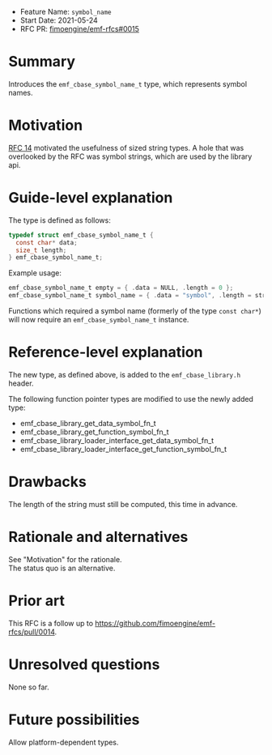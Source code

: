- Feature Name: `symbol_name`
- Start Date: 2021-05-24
- RFC PR: [fimoengine/emf-rfcs#0015](https://github.com/fimoengine/emf-rfcs/pull/0015)

# Summary

[summary]: #summary

Introduces the `emf_cbase_symbol_name_t` type, which represents symbol names.

# Motivation

[motivation]: #motivation

[RFC 14](https://github.com/fimoengine/emf-rfcs/pull/0014) motivated the usefulness of sized string types. A hole that
was overlooked by the RFC was symbol strings, which are used by the library api.

# Guide-level explanation

[guide-level-explanation]: #guide-level-explanation

The type is defined as follows:

```c
typedef struct emf_cbase_symbol_name_t {
  const char* data;
  size_t length;
} emf_cbase_symbol_name_t;
```

Example usage:

```c
emf_cbase_symbol_name_t empty = { .data = NULL, .length = 0 };
emf_cbase_symbol_name_t symbol_name = { .data = "symbol", .length = strlen("symbol") };
```

Functions which required a symbol name (formerly of the type `const char*`) will now require
an `emf_cbase_symbol_name_t` instance.

# Reference-level explanation

[reference-level-explanation]: #reference-level-explanation

The new type, as defined above, is added to the `emf_cbase_library.h` header.

The following function pointer types are modified to use the newly added type:

- emf_cbase_library_get_data_symbol_fn_t
- emf_cbase_library_get_function_symbol_fn_t
- emf_cbase_library_loader_interface_get_data_symbol_fn_t
- emf_cbase_library_loader_interface_get_function_symbol_fn_t

# Drawbacks

[drawbacks]: #drawbacks

The length of the string must still be computed, this time in advance.

# Rationale and alternatives

[rationale-and-alternatives]: #rationale-and-alternatives

See "Motivation" for the rationale.  
The status quo is an alternative.

# Prior art

[prior-art]: #prior-art

This RFC is a follow up to https://github.com/fimoengine/emf-rfcs/pull/0014.

# Unresolved questions

[unresolved-questions]: #unresolved-questions

None so far.

# Future possibilities

[future-possibilities]: #future-possibilities

Allow platform-dependent types.
